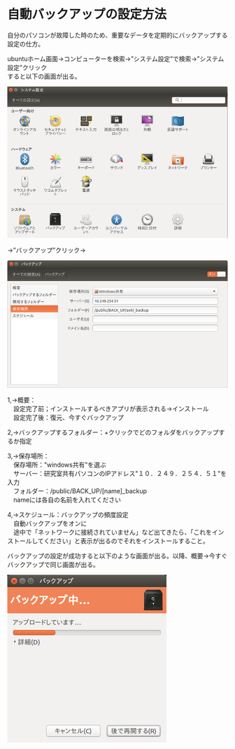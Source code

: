 # 自動バックアップの設定方法
自分のパソコンが故障した時のため、重要なデータを定期的にバックアップする設定の仕方。　　

ubuntuホーム画面→コンピューターを検索→”システム設定”で検索→”システム設定”クリック  
すると以下の画面が出る。


 ![scr_shot_3](./backup_3.png)  

→”バックアップ”クリック→

![scr_shot_1](./backup_2.png)


1,→概要：  
　設定完了前；インストールするべきアプリが表示される→インストール  
　設定完了後：復元、今すぐバックアップ  

2,→バックアップするフォルダー：+クリックでどのフォルダをバックアップするか指定  

3,→保存場所：  
　保存場所："windows共有"を選ぶ  
　サーバー：研究室共有パソコンのIPアドレス"１０．２４９．２５４．５１"を入力  
　フォルダー：/public/BACK_UP/[name]_backup  
　nameには各自の名前を入れてください

4,→スケジュール：バックアップの頻度設定  
　自動バックアップをオンに  
　途中で「ネットワークに接続されていません」など出てきたら、「これをインストールしてください」と表示が出るのでそれをインストールすること。


バックアップの設定が成功すると以下のような画面が出る。以降、概要→今すぐバックアップで同じ画面が出る。

![scr_shot_2](./backup_1.png)
